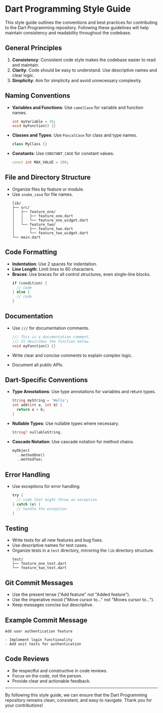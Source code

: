 
# Dart Programming Style Guide

This style guide outlines the conventions and best practices for contributing to the Dart Programming repository. Following these guidelines will help maintain consistency and readability throughout the codebase.

## General Principles

1. **Consistency**: Consistent code style makes the codebase easier to read and maintain.
2. **Clarity**: Code should be easy to understand. Use descriptive names and clear logic.
3. **Simplicity**: Aim for simplicity and avoid unnecessary complexity.

## Naming Conventions

- **Variables and Functions**: Use `camelCase` for variable and function names.
  ```dart
  int myVariable = 10;
  void myFunction() {}
  ```

- **Classes and Types**: Use `PascalCase` for class and type names.
  ```dart
  class MyClass {}
  ```

- **Constants**: Use `CONSTANT_CASE` for constant values.
  ```dart
  const int MAX_VALUE = 100;
  ```

## File and Directory Structure

- Organize files by feature or module.
- Use `snake_case` for file names.
  ```
  lib/
  ├── src/
  │   ├── feature_one/
  │   │   ├── feature_one.dart
  │   │   └── feature_one_widget.dart
  │   └── feature_two/
  │       ├── feature_two.dart
  │       └── feature_two_widget.dart
  └── main.dart
  ```

## Code Formatting

- **Indentation**: Use 2 spaces for indentation.
- **Line Length**: Limit lines to 80 characters.
- **Braces**: Use braces for all control structures, even single-line blocks.
  ```dart
  if (condition) {
    // code
  } else {
    // code
  }
  ```

## Documentation

- Use `///` for documentation comments.
  ```dart
  /// This is a documentation comment.
  /// It describes the function below.
  void myFunction() {}
  ```

- Write clear and concise comments to explain complex logic.
- Document all public APIs.

## Dart-Specific Conventions

- **Type Annotations**: Use type annotations for variables and return types.
  ```dart
  String myString = 'Hello';
  int add(int a, int b) {
    return a + b;
  }
  ```

- **Nullable Types**: Use nullable types where necessary.
  ```dart
  String? nullableString.
  ```

- **Cascade Notation**: Use cascade notation for method chains.
  ```dart
  myObject
    ..methodOne()
    ..methodTwo;
  ```

## Error Handling

- Use exceptions for error handling.
  ```dart
  try {
    // code that might throw an exception
  } catch (e) {
    // handle the exception
  }
  ```

## Testing

- Write tests for all new features and bug fixes.
- Use descriptive names for test cases.
- Organize tests in a `test` directory, mirroring the `lib` directory structure.
  ```
  test/
  ├── feature_one_test.dart
  └── feature_two_test.dart
  ```

## Git Commit Messages

- Use the present tense ("Add feature" not "Added feature").
- Use the imperative mood ("Move cursor to..." not "Moves cursor to...").
- Keep messages concise but descriptive.

## Example Commit Message
```
Add user authentication feature

- Implement login functionality
- Add unit tests for authentication
```

## Code Reviews

- Be respectful and constructive in code reviews.
- Focus on the code, not the person.
- Provide clear and actionable feedback.

---

By following this style guide, we can ensure that the Dart Programming repository remains clean, consistent, and easy to navigate. Thank you for your contributions!
